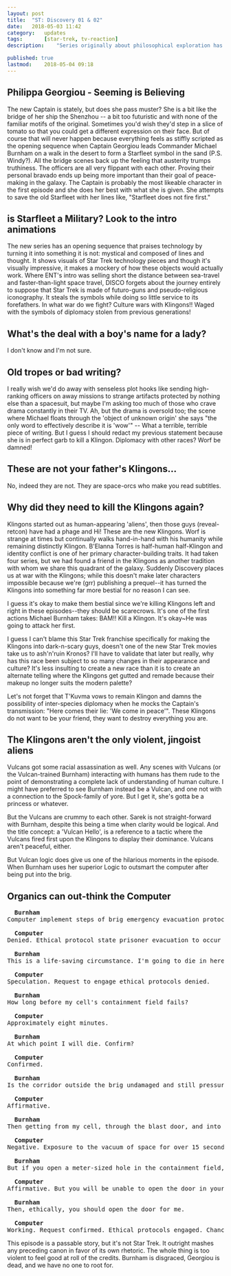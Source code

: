 ```yaml
---
layout: post
title: 	"ST: Discovery 01 & 02"
date:	2018-05-03 11:42
category:	updates
tags:		[star-trek, tv-reaction] 
description: 	"Series originally about philosophical exploration has become weekly dose-o-melodrama"

published: true
lastmod:	2018-05-04 09:18
---
```


## Philippa Georgiou - Seeming is Believing

The new Captain is stately, but does she pass muster? She is a bit like the bridge of her ship the Shenzhou -- a bit too futuristic and with none of the familiar motifs of the original. Sometimes you'd wish they'd step in a slice of tomato so that you could get a different expression on their face. But of course that will never happen because everything feels as stiffly scripted as the opening sequence when Captain Georgiou leads Commander Michael Burnham on a walk in the desert to form a Starfleet symbol in the sand (P.S. Windy?). All the bridge scenes back up the feeling that austerity trumps truthiness. The officers are all very flippant with each other. Proving their personal bravado ends up being more important than their goal of peace-making in the galaxy. The Captain is probably the most likeable character in the first episode and she does her best with what she is given. She attempts to save the old Starfleet with her lines like, "Starfleet does not fire first."

## is Starfleet a Military? Look to the intro animations

The new series has an opening sequence that praises technology by turning it into something it is not: mystical and composed of lines and thought. It shows visuals of Star Trek technology pieces and though it's visually impressive, it makes a mockery of how these objects would actually work. Where ENT's intro was selling short the distance between sea-travel and faster-than-light space travel, DISCO forgets about the journey entirely to suppose that Star Trek is made of futuro-guns and pseudo-religious iconography. It steals the symbols while doing so little service to its forefathers. In what war do we fight? Culture wars with Klingons!! Waged with the symbols of diplomacy stolen from previous generations!

## What's the deal with a boy's name for a lady?

I don't know and I'm not sure. 

## Old tropes or bad writing?

I really wish we'd do away with senseless plot hooks like sending high-ranking officers on away missions to strange artifacts protected by nothing else than a spacesuit, but maybe I'm asking too much of those who crave drama constantly in their TV. Ah, but the drama is oversold too; the scene where Michael floats through the 'object of unknown origin' she says "the only word to effectively describe it is 'wow'" -- What a terrible, terrible piece of writing. But I guess I should redact my previous statement because she is in perfect garb to kill a Klingon. Diplomacy with other races? Worf be damned!

## These are not your father's Klingons...

No, indeed they are not. They are space-orcs who make you read subtitles.

## Why did they need to kill the Klingons again?

Klingons started out as human-appearing 'aliens', then those guys (reveal-retcon) have had a phage and Hi! These are the new Klingons. Worf is strange at times but continually walks hand-in-hand with his humanity while remaining distinctly Klingon. B'Elanna Torres is half-human half-Klingon and identity conflict is one of her primary character-building traits. It had taken four series, but we had found a friend in the Klingons as another tradition with whom we share this quadrant of the galaxy. Suddenly Discovery places us at war with the Klingons; while this doesn't make later characters impossible because we're (grr) publishing a prequel--it has turned the Klingons into something far more bestial for no reason I can see.

I guess it's okay to make them bestial since we're killing Klingons left and right in these episodes--they should be scarecrows. It's one of the first actions Michael Burnham takes: BAM!! Kill a Klingon. It's okay~He was going to attack her first.

I guess I can't blame this Star Trek franchise specifically for making the Klingons into dark-n-scary guys, doesn't one of the new Star Trek movies take us to ash'n'ruin Kronos? I'll have to validate that later but really, why has this race been subject to so many changes in their appearance and culture? It's less insulting to create a new race than it is to create an alternate telling where the Klingons get gutted and remade because their makeup no longer suits the modern palette?

Let's not forget that T'Kuvma vows to remain Klingon and damns the possibility of inter-species diplomacy when he mocks the Captain's transmission: "Here comes their lie: 'We come in peace'". These Klingons do not want to be your friend, they want to destroy everything you are.

## The Klingons aren't the only violent, jingoist aliens

Vulcans got some racial assassination as well. Any scenes with Vulcans (or the Vulcan-trained Burnham) interacting with humans has them rude to the point of demonstrating a complete lack of understanding of human culture. I might have preferred to see Burnham instead be a Vulcan, and one not with a connection to the Spock-family of yore. But I get it, she's gotta be a princess or whatever.

But the Vulcans are crummy to each other. Sarek is not straight-forward with Burnham, despite this being a time when clarity would be logical. And the title concept: a 'Vulcan Hello', is a reference to a tactic where the Vulcans fired first upon the Klingons to display their dominance. Vulcans aren't peaceful, either.

But Vulcan logic does give us one of the hilarious moments in the episode. When Burnham uses her superior Logic to outsmart the computer after being put into the brig.

## Organics can out-think the Computer

<pre>
  <b>Burnham</b>
Computer implement steps of brig emergency evacuation protocol.

  <b>Computer</b>
Denied. Ethical protocol state prisoner evacuation to occur in life-saving circumstances only.

  <b>Burnham</b>
This is a life-saving circumstance. I'm going to die in here unless you let me out.

  <b>Computer</b>
Speculation. Request to engage ethical protocols denied.

  <b>Burnham</b>
How long before my cell's containment field fails?

  <b>Computer</b>
Approximately eight minutes.

  <b>Burnham</b>
At which point I will die. Confirm?

  <b>Computer</b>
Confirmed.

  <b>Burnham</b>
Is the corridor outside the brig undamaged and still pressurized?

  <b>Computer</b>
Affirmative.

  <b>Burnham</b>
Then getting from my cell, through the blast door, and into the corridor ensures my survival.

  <b>Computer</b>
Negative. Exposure to the vacuum of space for over 15 seconds would result in respiratory distress, shock and suffocation before you are able to reach blast door.

  <b>Burnham</b>
But if you open a meter-sized hole in the containment field, the rapid depressurization will shoot me through to the blast door in less than six seconds.

  <b>Computer</b>
Affirmative. But you will be unable to open the door in your inhibited physical state.

  <b>Burnham</b>
Then, ethically, you should open the door for me.

  <b>Computer</b>
Working. Request confirmed. Ethical protocols engaged. Chance for survival estimated at 43%.
</pre>

This episode is a passable story, but it's not Star Trek. It outright mashes any preceding canon in favor of its own rhetoric. The whole thing is too violent to feel good at roll of the credits. Burnham is disgraced, Georgiou is dead, and we have no one to root for.

